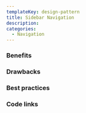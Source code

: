 ```yaml
---
templateKey: design-pattern
title: Sidebar Navigation
description:
categories:
  - Navigation
---
```


### Benefits

### Drawbacks

### Best practices

### Code links